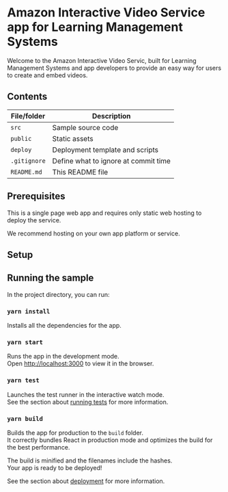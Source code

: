 # Amazon Interactive Video Service app for Learning Management Systems

Welcome to the Amazon Interactive Video Servic, built for Learning Management Systems and app developers to provide an easy way for users to create and embed videos. 

## Contents

| File/folder       | Description                                |
|-------------------|--------------------------------------------|
| `src`             | Sample source code                         |
| `public`          | Static assets                              |
| `deploy`          | Deployment template and scripts            |
| `.gitignore`      | Define what to ignore at commit time       |
| `README.md`       | This README file                           |

## Prerequisites

This is a single page web app and requires only static web hosting to deploy the service.

We recommend hosting on your own app platform or service.

## Setup

## Running the sample

In the project directory, you can run:
### `yarn install`

Installs all the dependencies for the app.

### `yarn start`

Runs the app in the development mode.<br />
Open [http://localhost:3000](http://localhost:3000) to view it in the browser.

### `yarn test`

Launches the test runner in the interactive watch mode.<br />
See the section about [running tests](https://facebook.github.io/create-react-app/docs/running-tests) for more information.

### `yarn build`

Builds the app for production to the `build` folder.<br />
It correctly bundles React in production mode and optimizes the build for the best performance.

The build is minified and the filenames include the hashes.<br />
Your app is ready to be deployed!

See the section about [deployment](https://facebook.github.io/create-react-app/docs/deployment) for more information.

